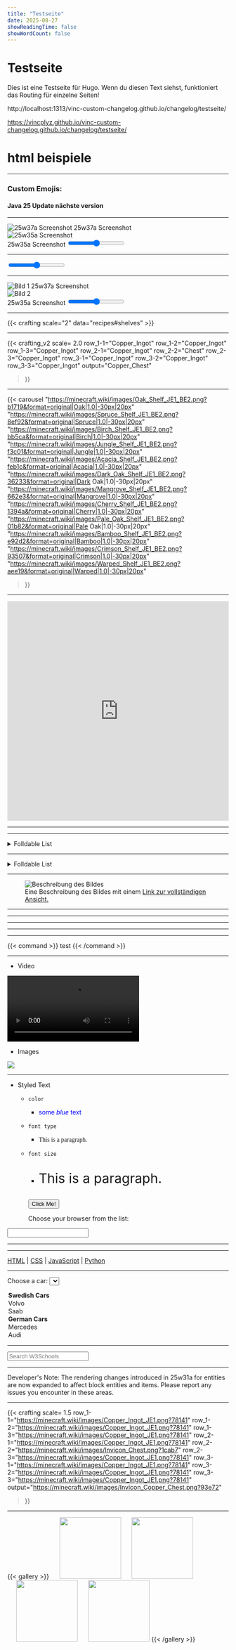 ```yaml
---
title: "Testseite"
date: 2025-08-27
showReadingTime: false
showWordCount: false
---
```


# Testseite



Dies ist eine Testseite für Hugo. Wenn du diesen Text siehst, funktioniert das Routing für einzelne Seiten!

http://localhost:1313/vinc-custom-changelog.github.io/changelog/testseite/

https://vincplyz.github.io/vinc-custom-changelog.github.io/changelog/testseite/

# html beispiele

---

### Custom Emojis:

#### Java 25 Update nächste version <img src="https://cdn.7tv.app/emote/01FPK71Q0G0008ZYPTDH5TYS48/1x.webp" style="display: inline; vertical-align: middle; height: 1em;">

---

<div class="image-comp" style="--max-width: 1339px;">
  <div id="left">
    <img src="https://www.minecraft.net/content/dam/minecraftnet/games/minecraft/screenshots/25w37a_1170x500.jpg" alt="25w37a Screenshot" />
    <span class="alt-text-overlay top-left">25w37a Screenshot</span>
  </div>
  <div id="right">
    <img src="https://www.minecraft.net/content/dam/minecraftnet/games/minecraft/screenshots/25w35a%201170x500.jpg" alt="25w35a Screenshot" />
  </div>
  <span class="alt-text-overlay top-right">25w35a Screenshot</span>
  <input type="range" min="0" max="100" value="50"
    oninput="this.parentNode.style.setProperty('--slider-pos', this.value + '%')">
</div>

---

<div class="image-comp" style="--max-width: 1339px;">
  <div id="left">
    <img src="https://www.minecraft.net/content/dam/minecraftnet/games/minecraft/screenshots/25w37a_1170x500.jpg" alt="" />
  </div>
  <div id="right">
    <img src="https://www.minecraft.net/content/dam/minecraftnet/games/minecraft/screenshots/25w35a%201170x500.jpg" alt="" />
  </div>
  <input type="range" min="0" max="100" value="50"
    oninput="this.parentNode.style.setProperty('--slider-pos', this.value + '%')">
</div>

---

<div class="image-comp" style="--max-width: 1339px;">
  <div id="left">
    <img src="https://i.imgur.com/XeJkWrK.png" alt="Bild 1" />
    <span class="alt-text-overlay top-left">25w37a Screenshot</span>
  </div>
  <div id="right">
    <img src="https://i.imgur.com/MqU1Uov.png" alt="Bild 2" />
  </div>
  <span class="alt-text-overlay top-right">25w35a Screenshot</span>
  <input type="range" min="0" max="100" value="50"
    oninput="this.parentNode.style.setProperty('--slider-pos', this.value + '%')">
</div>

---

{{< crafting scale="2" data="recipes#shelves" >}}

---

  {{< crafting_v2 scale= 2.0
    row_1-1="Copper_Ingot"
    row_1-2="Copper_Ingot"
    row_1-3="Copper_Ingot"
    row_2-1="Copper_Ingot"
    row_2-2="Chest"
    row_2-3="Copper_Ingot"
    row_3-1="Copper_Ingot"
    row_3-2="Copper_Ingot"
    row_3-3="Copper_Ingot"
    output="Copper_Chest"
>}}


---

{{< carousel
"https://minecraft.wiki/images/Oak_Shelf_JE1_BE2.png?b1719&format=original|Oak|1.0|-30px|20px"
"https://minecraft.wiki/images/Spruce_Shelf_JE1_BE2.png?8ef92&format=original|Spruce|1.0|-30px|20px"
"https://minecraft.wiki/images/Birch_Shelf_JE1_BE2.png?bb5ca&format=original|Birch|1.0|-30px|20px"
"https://minecraft.wiki/images/Jungle_Shelf_JE1_BE2.png?f3c01&format=original|Jungle|1.0|-30px|20px"
"https://minecraft.wiki/images/Acacia_Shelf_JE1_BE2.png?feb1c&format=original|Acacia|1.0|-30px|20px"
"https://minecraft.wiki/images/Dark_Oak_Shelf_JE1_BE2.png?36233&format=original|Dark Oak|1.0|-30px|20px"
"https://minecraft.wiki/images/Mangrove_Shelf_JE1_BE2.png?662e3&format=original|Mangrove|1.0|-30px|20px"
"https://minecraft.wiki/images/Cherry_Shelf_JE1_BE2.png?1394a&format=original|Cherry|1.0|-30px|20px"
"https://minecraft.wiki/images/Pale_Oak_Shelf_JE1_BE2.png?01b82&format=original|Pale Oak|1.0|-30px|20px"
"https://minecraft.wiki/images/Bamboo_Shelf_JE1_BE2.png?e92d2&format=original|Bamboo|1.0|-30px|20px"
"https://minecraft.wiki/images/Crimson_Shelf_JE1_BE2.png?93507&format=original|Crimson|1.0|-30px|20px"
"https://minecraft.wiki/images/Warped_Shelf_JE1_BE2.png?aee19&format=original|Warped|1.0|-30px|20px"
>}}

---

<iframe frameborder="0" class="juxtapose" width="100%" height="500.00000000000006" src="https://cdn.knightlab.com/libs/juxtapose/latest/embed/index.html?uid=4736d3fe-9244-11f0-ba1b-0e6f42328d7d"></iframe>

<hr class="dotted-line">

---

<details class="details-inhaltsverzeichnis">
  <summary>Folldable List </summary>


Snapshots

</details>

---

<details class="details-text">
  <summary>Folldable List </summary>

Snapshots

</details>

---

<figure>
  <img src="https://www.minecraft.net/content/dam/minecraftnet/games/minecraft/screenshots/25w37a_1170x500.jpg" alt="Beschreibung des Bildes" />
  <figcaption>
    Eine Beschreibung des Bildes mit einem <a href="https://www.minecraft.net/content/dam/minecraftnet/games/minecraft/screenshots/25w37a_1170x500.jpg">Link zur vollständigen Ansicht.</a>
  </figcaption>
</figure>

---

<hr class="my-custom-hr">

<hr class="dotted-line">

<hr class="thin-line">

---

{{< command >}} test {{< /command >}}

---

- Video

<video src="/vinc-custom-changelog.github.io/videos/25w36a/npc_1.mp4" controls></video>

- Images 

<img src="https://www.minecraft.net/content/dam/minecraftnet/games/minecraft/screenshots/25w35a%201170x500.jpg"/>

---

- Styled Text

  - `color`
    - <span style="color:blue">some *blue* text</span>
  
  - `font type`
    - <p style="font-family:MinecraftTen">This is a paragraph.</p>

  - `font size`
    - <p style="font-size:30px">This is a paragraph.</p>

    <button type="button">Click Me!</button>
    
    <label for="browser">Choose your browser from the list:</label>
<input list="browsers" name="browser" id="browser">

---

<datalist id="browsers">
  <option value="Edge">
  <option value="Firefox">
  <option value="Chrome">
  <option value="Opera">
  <option value="Safari">
</datalist>

---

<nav>
  <a href="/html/">HTML</a> |
  <a href="/css/">CSS</a> |
  <a href="/js/">JavaScript</a> |
  <a href="/python/">Python</a>
</nav>

---

<label for="cars">Choose a car:</label>
<select id="cars">
  <optgroup label="Swedish Cars">
    <option value="volvo">Volvo</option>
    <option value="saab">Saab</option>
  </optgroup>
  <optgroup label="German Cars">
    <option value="mercedes">Mercedes</option>
    <option value="audi">Audi</option>
  </optgroup>
</select>

---

<search>
  <form>
    <input name="fsrch" id="fsrch" placeholder="Search W3Schools">
  </form>
</search>

---

<div class="developer-note">
 Developer's Note: The rendering changes introduced in 25w31a for entities are now expanded to affect block entities and items. Please report any issues you encounter in these areas.
</div> 

---

  {{< crafting scale= 1.5
    row_1-1="https://minecraft.wiki/images/Copper_Ingot_JE1.png?78141"
    row_1-2="https://minecraft.wiki/images/Copper_Ingot_JE1.png?78141"
    row_1-3="https://minecraft.wiki/images/Copper_Ingot_JE1.png?78141"
    row_2-1="https://minecraft.wiki/images/Copper_Ingot_JE1.png?78141"
    row_2-2="https://minecraft.wiki/images/Invicon_Chest.png?1cab7"
    row_2-3="https://minecraft.wiki/images/Copper_Ingot_JE1.png?78141"
    row_3-1="https://minecraft.wiki/images/Copper_Ingot_JE1.png?78141"
    row_3-2="https://minecraft.wiki/images/Copper_Ingot_JE1.png?78141"
    row_3-3="https://minecraft.wiki/images/Copper_Ingot_JE1.png?78141"
    output="https://minecraft.wiki/images/Invicon_Copper_Chest.png?93e72"
>}}

---

{{< gallery >}}
<img src="https://minecraft.wiki/images/Copper_Golem_JE1_BE1.png?3c87d&format=original" class="grid-w25" style="width:140px;padding-left:20px;">
<img src="https://minecraft.wiki/images/Exposed_Copper_Golem_JE1_BE1.png?0355f&format=original" class="grid-w25" style="width:140px;padding-left:20px;">
<img src="https://minecraft.wiki/images/Weathered_Copper_Golem_JE1_BE1.png?6b51d&format=original" class="grid-w25" style="width:140px;padding-left:20px;">
<img src="https://minecraft.wiki/images/Oxidized_Copper_Golem_JE1_BE1.png?6980f&format=original" class="grid-w25" style="width:140px; padding-left:20px;">
{{< /gallery >}}